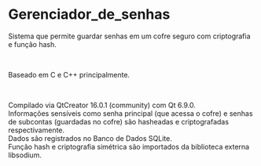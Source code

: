 <h1>Gerenciador_de_senhas</h1>

<p>Sistema que permite guardar senhas em um cofre seguro com criptografia e função hash.</p> <br>
<p>Baseado em C e C++ principalmente.</p><br>
<p>
  Compilado via QtCreator 16.0.1 (community) com Qt 6.9.0.<br>
  Informações sensíveis como senha principal (que acessa o cofre) e senhas de subcontas (guardadas no cofre) são hasheadas e criptografadas respectivamente.<br>
  Dados são registrados no Banco de Dados SQLite.<br>
  Função hash e criptografia simétrica são importados da biblioteca externa libsodium.<br>
</p>
